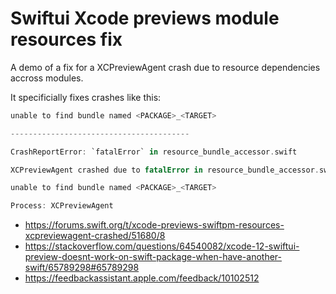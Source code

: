 # Swiftui Xcode previews module resources fix

A demo of a fix for a XCPreviewAgent crash due to resource dependencies accross modules.

It specificially fixes crashes like this:

```swift
unable to find bundle named <PACKAGE>_<TARGET>

----------------------------------------

CrashReportError: `fatalError` in resource_bundle_accessor.swift

XCPreviewAgent crashed due to fatalError in resource_bundle_accessor.swift at line 27.

unable to find bundle named <PACKAGE>_<TARGET>

Process: XCPreviewAgent

```

- https://forums.swift.org/t/xcode-previews-swiftpm-resources-xcpreviewagent-crashed/51680/8
- https://stackoverflow.com/questions/64540082/xcode-12-swiftui-preview-doesnt-work-on-swift-package-when-have-another-swift/65789298#65789298
- https://feedbackassistant.apple.com/feedback/10102512

